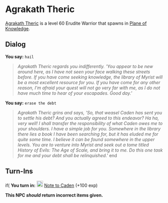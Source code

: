 # Agrakath Theric



[Agrakath Theric](/npc/202058) is a level 60 Erudite Warrior that spawns in [Plane of Knowledge](/zone/202).




## Dialog

**You say:** `hail`



>*Agrakath Theric regards you indifferently.  'You appear to be new around here, as I have not seen your face walking these streets before.  If you have come seeking knowledge, the library of Myrist will be a most excellent resource for you.  If you have come for any other reason, I'm afraid your quest will not go very far with me, as I do not have much time to hear of your escapades.  Good day.'*

**You say:** `erase the debt`



>*Agrakath Theric grins and says, 'So, that weasel Caden has sent you to settle his debt? And you actually agreed to this endeavor? Ha ha, very well! I shall transfer the responsibility of what Caden owes me to your shoulders. I have a simple job for you. Somewhere in the library there lies a book I have been searching for, but it has eluded me for quite some time. I believe it can be found somewhere in the upper levels. You are to venture into Myrist and seek out a tome titled History of Evils: The Age of Scale, and bring it to me. Do this one task for me and your debt shall be relinquished.'*
end



## Turn-Ins



if( **You turn in:** <img style="background:url(/static/icons/blank_slot.gif);width:20px;height:20px;" src="/static/icons/item_504.png" alt="" /> <a
                                href="/item/28084" data-url="28084" class="tooltip-link link">Note to Caden</a> (+100 exp)

 

**This NPC *should* return incorrect items given.**
